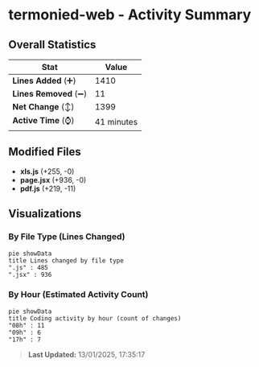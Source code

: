 # termonied-web - Activity Summary 

## Overall Statistics

| Stat                   | Value                                                             |
| ---------------------- | ----------------------------------------------------------------- |
| **Lines Added** (➕)   | 1410                                          |
| **Lines Removed** (➖) | 11                                        |
| **Net Change** (↕)    | 1399                |
| **Active Time** (⌚)   | 41 minutes |


## Modified Files
- **xls.js** (+255, -0)
- **page.jsx** (+936, -0)
- **pdf.js** (+219, -11)

## Visualizations

### By File Type (Lines Changed)

```mermaid
pie showData
title Lines changed by file type
".js" : 485
".jsx" : 936
```

### By Hour (Estimated Activity Count)

```mermaid
pie showData
title Coding activity by hour (count of changes)
"08h" : 11
"09h" : 6
"17h" : 7
```


> **Last Updated:** 13/01/2025, 17:35:17